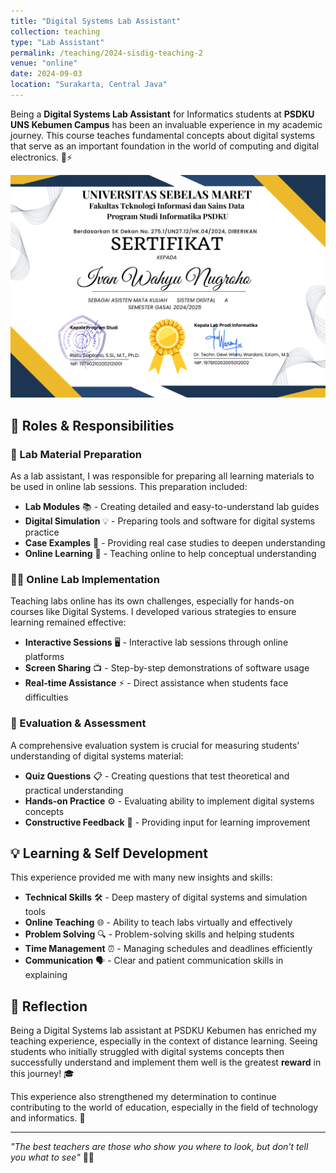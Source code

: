 ```yaml
---
title: "Digital Systems Lab Assistant"
collection: teaching
type: "Lab Assistant"
permalink: /teaching/2024-sisdig-teaching-2
venue: "online"
date: 2024-09-03
location: "Surakarta, Central Java"
---
```


Being a **Digital Systems Lab Assistant** for Informatics students at **PSDKU UNS Kebumen Campus** has been an invaluable experience in my academic journey. This course teaches fundamental concepts about digital systems that serve as an important foundation in the world of computing and digital electronics. 🔌⚡

![Digital Systems Certificate](/images/sisdig.png)

## 🎯 Roles & Responsibilities

### 📖 Lab Material Preparation

As a lab assistant, I was responsible for preparing all learning materials to be used in online lab sessions. This preparation included:

- **Lab Modules** 📚 - Creating detailed and easy-to-understand lab guides
- **Digital Simulation** 💡 - Preparing tools and software for digital systems practice
- **Case Examples** 🧩 - Providing real case studies to deepen understanding
- **Online Learning** 🎥 - Teaching online to help conceptual understanding

### 👨‍💻 Online Lab Implementation

Teaching labs online has its own challenges, especially for hands-on courses like Digital Systems. I developed various strategies to ensure learning remained effective:

- **Interactive Sessions** 🖥️ - Interactive lab sessions through online platforms
- **Screen Sharing** 📺 - Step-by-step demonstrations of software usage
- **Real-time Assistance** ⚡ - Direct assistance when students face difficulties

### 📝 Evaluation & Assessment

A comprehensive evaluation system is crucial for measuring students' understanding of digital systems material:

- **Quiz Questions** 📋 - Creating questions that test theoretical and practical understanding
- **Hands-on Practice** ⚙️ - Evaluating ability to implement digital systems concepts
- **Constructive Feedback** 💬 - Providing input for learning improvement

## 💡 Learning & Self Development

This experience provided me with many new insights and skills:

- **Technical Skills** 🛠️ - Deep mastery of digital systems and simulation tools
- **Online Teaching** 🌐 - Ability to teach labs virtually and effectively
- **Problem Solving** 🔍 - Problem-solving skills and helping students
- **Time Management** ⏰ - Managing schedules and deadlines efficiently
- **Communication** 🗣️ - Clear and patient communication skills in explaining

## 🌟 Reflection

Being a Digital Systems lab assistant at PSDKU Kebumen has enriched my teaching experience, especially in the context of distance learning. Seeing students who initially struggled with digital systems concepts then successfully understand and implement them well is the greatest **reward** in this journey! 🎓

This experience also strengthened my determination to continue contributing to the world of education, especially in the field of technology and informatics. 💪

---

_"The best teachers are those who show you where to look, but don't tell you what to see"_ 👀✨
